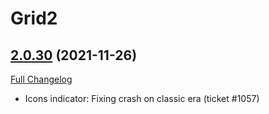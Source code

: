 # Grid2

## [2.0.30](https://github.com/michaelnpsp/Grid2/tree/2.0.30) (2021-11-26)
[Full Changelog](https://github.com/michaelnpsp/Grid2/compare/2.0.29...2.0.30) 

- Icons indicator: Fixing crash on classic era (ticket #1057)  
